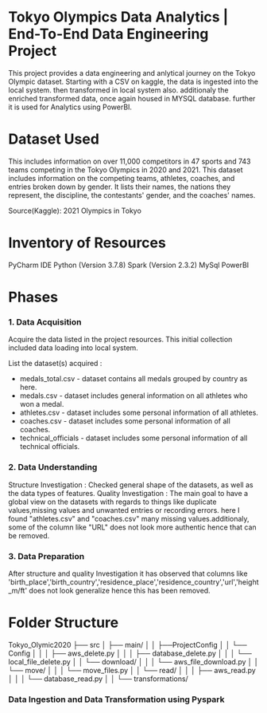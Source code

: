 # Tokyo Olympics Data Analytics | End-To-End Data Engineering Project

This project provides a data engineering and anlytical journey on the Tokyo Olympic dataset. Starting with a CSV on kaggle, the data is ingested into the local system. then transformed in local system also. additionaly the enriched transformed data, once again housed in MYSQL database. further it is used for Analytics using PowerBI.

# Dataset Used

This includes information on over 11,000 competitors in 47 sports and 743 teams competing in the Tokyo Olympics in 2020 and 2021. This dataset includes information on the competing teams, athletes, coaches, and entries broken down by gender. It lists their names, the nations they represent, the discipline, the contestants' gender, and the coaches' names.

Source(Kaggle): 2021 Olympics in Tokyo

# Inventory of Resources
PyCharm IDE
Python (Version 3.7.8)
Spark (Version 2.3.2)
MySql
PowerBI

# Phases
### 1. Data Acquisition
Acquire the data listed in the project resources. This initial collection included data loading into local system.

List the dataset(s) acquired :

* medals_total.csv - dataset contains all medals grouped by country as here.
* medals.csv - dataset includes general information on all athletes who won a medal.
* athletes.csv - dataset includes some personal information of all athletes.
* coaches.csv - dataset includes some personal information of all coaches.
* technical_officials - dataset includes some personal information of all technical officials.
  
### 2. Data Understanding
Structure Investigation : Checked general shape of the datasets, as well as the data types of features.
Quality Investigation : The main goal to have a global view on the datasets with regards to things like duplicate values,missing values and unwanted entries or recording errors. here I found "athletes.csv" and "coaches.csv" many missing values.additionaly, some of the column like "URL" does not look more authentic hence that can be removed.
### 3. Data Preparation
After structure and quality Investigation it has observed that columns like 'birth_place','birth_country','residence_place','residence_country','url','height_m/ft' does not look generalize hence this has been removed.

# Folder Structure 
Tokyo_Olymic2020
├── src
│   ├── main/
│   │    ├──ProjectConfig
│   │    └── Config
│   │    │      ├── aws_delete.py
│   │    │      ├── database_delete.py
│   │    │      └── local_file_delete.py
│   │    └── download/
│   │    │      └── aws_file_download.py
│   │    └── move/
│   │    │      └── move_files.py
│   │    └── read/
│   │    │      ├── aws_read.py
│   │    │      └── database_read.py
│   │    └── transformations/

### Data Ingestion and Data Transformation using Pyspark

